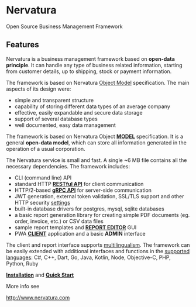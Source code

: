 Nervatura
=========

Open Source Business Management Framework

## Features

Nervatura is a business management framework based on **open-data principle**. It can handle any type of business related information, starting from customer details, up to shipping, stock or payment information.

The framework is based on Nervatura [Object Model](https://nervatura.github.io/nervatura/model) specification. The main aspects of its design were:

* simple and transparent structure
* capability of storing different data types of an average company
* effective, easily expandable and secure data storage
* support of several database types
* well documented, easy data management

The framework is based on Nervatura Object [**MODEL**](https://nervatura.github.io/nervatura/model) specification. It is a general **open-data model**, which can store all information generated in the operation of a usual corporation.

The Nervatura service is small and fast. A single ~6 MB file contains all the necessary dependencies.
The framework includes:
- CLI (command line) API
- standard HTTP [**RESTful API**](https://nervatura.github.io/nervatura/api) for client communication
- HTTP/2-based [**gRPC API**](https://nervatura.github.io/nervatura/grpc) for server-side communication
- JWT generation, external token validation, SSL/TLS support and other HTTP security [settings](https://github.com/nervatura/nervatura-service/blob/master/.env.example)
- built-in database drivers for postgres, mysql, sqlite databases
- a basic report generation library for creating simple PDF documents (eg. order, invoice, etc.) 
or CSV data files
- sample report templates and [**REPORT EDITOR**](https://nervatura.github.io/nervatura/docs/editor) GUI
- PWA [**CLIENT**](https://nervatura.github.io/nervatura/docs) application and a basic **ADMIN** interface

The client and report interface supports [multilingualism](https://nervatura.github.io/nervatura/#customize-the-appearance). The framework can be easily extended with additional interfaces and functions in the [supported languages](https://grpc.io/docs/languages/): 
C#, C++, Dart, Go, Java, Kotlin, Node, Objective-C, PHP, Python, Ruby

[**Installation**](https://nervatura.github.io/nervatura/#installation) and [**Quick Start**](https://nervatura.github.io/nervatura/#quick-start)

More info see 

http://www.nervatura.com
